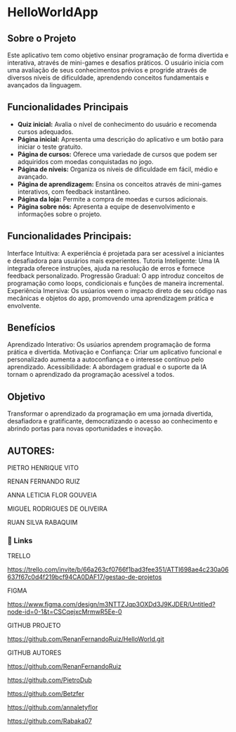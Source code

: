 # HelloWorldApp

## Sobre o Projeto
Este aplicativo tem como objetivo ensinar programação de forma divertida e interativa, através de mini-games e desafios práticos. O usuário inicia com uma avaliação de seus conhecimentos prévios e progride através de diversos níveis de dificuldade, aprendendo conceitos fundamentais e avançados da linguagem.

## Funcionalidades Principais
* **Quiz inicial:** Avalia o nível de conhecimento do usuário e recomenda cursos adequados.
* **Página inicial:** Apresenta uma descrição do aplicativo e um botão para iniciar o teste gratuito.
* **Página de cursos:** Oferece uma variedade de cursos que podem ser adquiridos com moedas conquistadas no jogo.
* **Página de níveis:** Organiza os níveis de dificuldade em fácil, médio e avançado.
* **Página de aprendizagem:** Ensina os conceitos através de mini-games interativos, com feedback instantâneo.
* **Página da loja:** Permite a compra de moedas e cursos adicionais.
* **Página sobre nós:** Apresenta a equipe de desenvolvimento e informações sobre o projeto.

## Funcionalidades Principais:

Interface Intuitiva: A experiência é projetada para ser acessível a iniciantes e desafiadora para usuários mais experientes.
Tutoria Inteligente: Uma IA integrada oferece instruções, ajuda na resolução de erros e fornece feedback personalizado.
Progressão Gradual: O app introduz conceitos de programação como loops, condicionais e funções de maneira incremental.
Experiência Imersiva: Os usúarios veem o impacto direto de seu código nas mecânicas e objetos do app, promovendo uma aprendizagem prática e envolvente.

## Benefícios

Aprendizado Interativo: Os usúarios aprendem programação de forma prática e divertida.
Motivação e Confiança: Criar um aplicativo funcional e personalizado aumenta a autoconfiança e o interesse contínuo pelo aprendizado.
Acessibilidade: A abordagem gradual e o suporte da IA tornam o aprendizado da programação acessível a todos.

## Objetivo

Transformar o aprendizado da programação em uma jornada divertida, desafiadora e gratificante, democratizando o acesso ao conhecimento e abrindo portas para novas oportunidades e inovação.

## AUTORES:

PIETRO HENRIQUE VITO

RENAN FERNANDO RUIZ

ANNA LETICIA FLOR GOUVEIA

MIGUEL RODRIGUES DE OLIVEIRA

RUAN SILVA RABAQUIM

### 🔗 Links

TRELLO

https://trello.com/invite/b/66a263cf0766f1bad3fee351/ATTI698ae4c230a06637f67c0d4f219bcf94CA0DAF17/gestao-de-projetos

FIGMA

https://www.figma.com/design/m3NTTZJqp3OXDd3J9KJDER/Untitled?node-id=0-1&t=CSCqejxcMrmwR5Ee-0

GITHUB PROJETO

https://github.com/RenanFernandoRuiz/HelloWorld.git

GITHUB AUTORES

https://github.com/RenanFernandoRuiz

https://github.com/PietroDub

https://github.com/Betzfer

https://github.com/annaletyflor

https://github.com/Rabaka07
